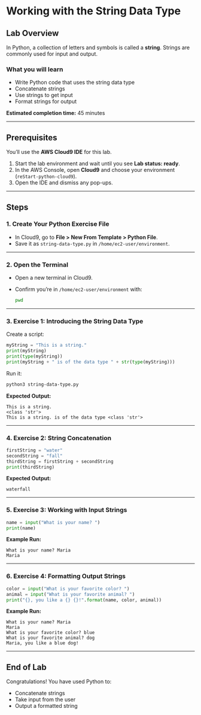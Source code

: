 # Working with the String Data Type

## Lab Overview

In Python, a collection of letters and symbols is called a **string**. Strings are commonly used for input and output.

### What you will learn

* Write Python code that uses the string data type
* Concatenate strings
* Use strings to get input
* Format strings for output

**Estimated completion time:** 45 minutes

---

## Prerequisites

You’ll use the **AWS Cloud9 IDE** for this lab.

1. Start the lab environment and wait until you see **Lab status: ready**.
2. In the AWS Console, open **Cloud9** and choose your environment (`reStart-python-cloud9`).
3. Open the IDE and dismiss any pop-ups.

---

## Steps

### 1. Create Your Python Exercise File

* In Cloud9, go to **File > New From Template > Python File**.
* Save it as `string-data-type.py` in `/home/ec2-user/environment`.

---

### 2. Open the Terminal

* Open a new terminal in Cloud9.
* Confirm you’re in `/home/ec2-user/environment` with:

  ```bash
  pwd
  ```

---

### 3. Exercise 1: Introducing the String Data Type

Create a script:

```python
myString = "This is a string."
print(myString)
print(type(myString))
print(myString + " is of the data type " + str(type(myString)))
```

Run it:

```bash
python3 string-data-type.py
```

**Expected Output:**

```
This is a string.
<class 'str'>
This is a string. is of the data type <class 'str'>
```

---

### 4. Exercise 2: String Concatenation

```python
firstString = "water"
secondString = "fall"
thirdString = firstString + secondString
print(thirdString)
```

**Expected Output:**

```
waterfall
```

---

### 5. Exercise 3: Working with Input Strings

```python
name = input("What is your name? ")
print(name)
```

**Example Run:**

```
What is your name? Maria
Maria
```

---

### 6. Exercise 4: Formatting Output Strings

```python
color = input("What is your favorite color? ")
animal = input("What is your favorite animal? ")
print("{}, you like a {} {}!".format(name, color, animal))
```

**Example Run:**

```
What is your name? Maria
Maria
What is your favorite color? blue
What is your favorite animal? dog
Maria, you like a blue dog!
```

---

## End of Lab

Congratulations! You have used Python to:

* Concatenate strings
* Take input from the user
* Output a formatted string

